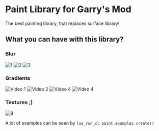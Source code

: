 # Paint Library for Garry's Mod
The best painting library, that replaces surface library!

## What you can have with this library?

### Blur
![1](https://media.discordapp.net/attachments/682720535234609160/1261103048718159943/147ab44163426bd0.png?ex=669265fc&is=6691147c&hm=ed03434684f530ff617ada6e45daa5d1cb2fbced975ea072def82beb80c567b6&=&format=webp&quality=lossless&width=630&height=444)
![2](https://media.discordapp.net/attachments/682720535234609160/1261103049070608434/3f5d0bb65e62a366.png?ex=669265fd&is=6691147d&hm=dff264e966f28cfe81f27be70103e29553e25c8703fb9ee69f82c02924237a5f&=&format=webp&quality=lossless&width=791&height=444)
![3](https://media.discordapp.net/attachments/682720535234609160/1261103049519136899/1f0d08c134c69142.png?ex=669265fd&is=6691147d&hm=344991f1c794614ea81843cdcfcf336b4937ed5474b43339e675206f971e1555&=&format=webp&quality=lossless&width=780&height=444)

### Gradients
![Video 1](https://github.com/user-attachments/assets/6d8730be-8c57-4c73-8123-06ecc50f9e84)
![Video 2](https://github.com/user-attachments/assets/ef57ba80-403b-451a-8ded-442b81a3a3bf)
![Video 4](https://github.com/user-attachments/assets/da65e394-2f1d-4d22-8efe-57c74757681e)
![Video 4](https://github.com/user-attachments/assets/b6f17992-ac35-46b4-a044-3c46ec13a79c)
### Textures ;)
![8](https://media.discordapp.net/attachments/682720535234609160/1260663746406256720/ae8c05b95d0eb68f.png?ex=6692c71b&is=6691759b&hm=352071d659fc9423e38b52fe7fbda89003cad6eef4435107b19ae39424b2c45b&=&format=webp&quality=lossless)

A lot of examples can be seen by ``lua_run_cl paint.examples.create()``
